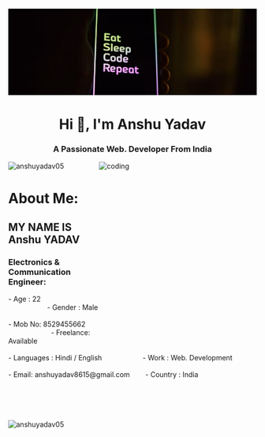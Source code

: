 ![logo](https://github.com/AnshuYadav05/AnshuYadav05/blob/main/Github%20backgroundd.jpg)
<h1 align="center">Hi 👋, I'm Anshu Yadav</h1>
<h3 align="center">A Passionate Web. Developer From India</h3>

<img align="right" alt="coding" width="320" height="350" src="https://media4.giphy.com/media/qgQUggAC3Pfv687qPC/giphy.gif">

<p align="left"> <img src="https://komarev.com/ghpvc/?username=anshuyadav05&label=Profile%20views&color=0e75b6&style=flat" alt="anshuyadav05" /> </p>

<h1 align="left">About Me:</h1>
<h2 align="left">MY NAME IS Anshu YADAV</h2>
<h3 align="left">Electronics & Communication Engineer:</h2>
- Age : 22 &nbsp &nbsp &nbsp &nbsp &nbsp &nbsp &nbsp &nbsp &nbsp &nbsp &nbsp &nbsp &nbsp &nbsp &nbsp &nbsp &nbsp &nbsp &nbsp &nbsp &nbsp &nbsp &nbsp &nbsp &nbsp 
- Gender : Male <br><br>
- Mob No: 8529455662 &nbsp &nbsp &nbsp &nbsp &nbsp &nbsp &nbsp &nbsp &nbsp &nbsp &nbsp &nbsp &nbsp &nbsp 
- Freelance: Available <br><br>
- Languages : Hindi / English &nbsp &nbsp &nbsp &nbsp &nbsp &nbsp &nbsp &nbsp &nbsp &nbsp 
- Work : Web. Development  <br><br>
- Email: anshuyadav8615@gmail.com&nbsp &nbsp &nbsp &nbsp
- Country : India <br><br><br><br><br>

<!-- <p>&nbsp;<img align="center" src="https://github-readme-stats.vercel.app/api?username=anshuyadav05&show_icons=true&locale=en" alt="anshuyadav05" /></p> -->

<p><img align="center" width="900" height="300" src="https://github-readme-streak-stats.herokuapp.com/?user=anshuyadav05&" alt="anshuyadav05" /></p>
